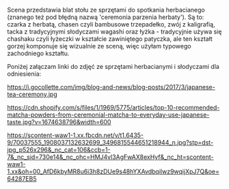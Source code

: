 Scena przedstawia blat stołu ze sprzętami do spotkania herbacianego (znanego też pod błędną nazwą 'ceremonia parzenia herbaty').
Są to: czarka z herbatą, chasen czyli bambusowe trzepadełko, zwój z kaligrafią, tacka z tradycyjnymi słodyczami wagashi oraz łyżka -
tradycyjnie używa się chashaku czyli łyżeczki w kształcie zawiniętego patyczka, ale ten kształt gorzej komponuje się wizualnie ze sceną,
więc użyłam typowego zachodniego kształtu.

Poniżej załączam linki do zdjęć ze sprzętami herbacianymi i słodyczami dla odniesienia:

https://i.gocollette.com/img/blog-and-news/blog-posts/2017/3/japanese-tea-ceremony.jpg

https://cdn.shopify.com/s/files/1/1969/5775/articles/top-10-recommended-matcha-powders-from-ceremonial-matcha-to-everyday-use-japanese-taste.jpg?v=1674638796&width=600

https://scontent-waw1-1.xx.fbcdn.net/v/t1.6435-9/70037555_1908037132632699_3496815544651218944_n.jpg?stp=dst-jpg_p526x296&_nc_cat=106&ccb=1-7&_nc_sid=730e14&_nc_ohc=HMJ4vl3AgFwAX8exHyf&_nc_ht=scontent-waw1-1.xx&oh=00_AfD6kbyMR8u6i3h8zDUe9s48hYXAvdbqilwz9wqijXpJ7Q&oe=64287EB5

